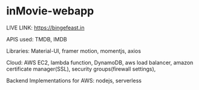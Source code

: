 # inMovie-webapp
LIVE LINK:
https://bingefeast.in

APIS used: TMDB, IMDB

Libraries: 
Material-UI, framer motion, momentjs, axios

Cloud:
AWS EC2, lambda function, DynamoDB, aws load balancer, amazon certificate manager(SSL), security groups(firewall settings),

Backend Implementations for AWS:
nodejs, serverless